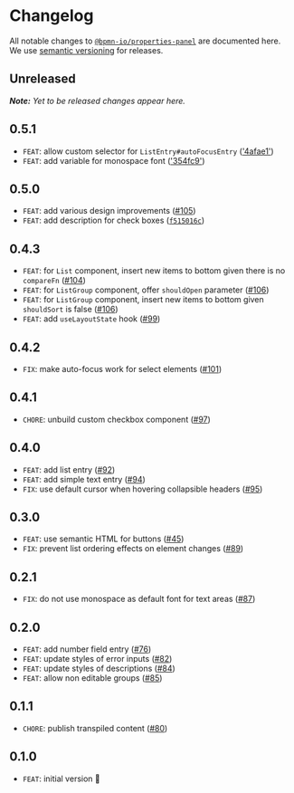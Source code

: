 # Changelog

All notable changes to [`@bpmn-io/properties-panel`](https://github.com/bpmn-io/properties-panel) are documented here. We use [semantic versioning](http://semver.org/) for releases.

## Unreleased

___Note:__ Yet to be released changes appear here._


## 0.5.1

* `FEAT`: allow custom selector for `ListEntry#autoFocusEntry` (['4afae1'](https://github.com/bpmn-io/properties-panel/commit/4afae1ec0215417d961b176840f19e51ba8b9043))
* `FEAT`: add variable for monospace font (['354fc9'](https://github.com/bpmn-io/properties-panel/commit/354fc99c8e54c1eb3c8cb2bca20630172e7fad7b))

## 0.5.0

* `FEAT`: add various design improvements ([#105](https://github.com/bpmn-io/properties-panel/pull/105))
* `FEAT`: add description for check boxes ([`f515016c`](https://github.com/bpmn-io/properties-panel/commit/f515016c3fedf59c9e629454a6a5e2fbbf2bfb79))

## 0.4.3

* `FEAT`: for `List` component, insert new items to bottom given there is no `compareFn` ([#104](https://github.com/bpmn-io/properties-panel/pull/104))
* `FEAT`: for `ListGroup` component, offer `shouldOpen` parameter ([#106](https://github.com/bpmn-io/properties-panel/pull/106))
* `FEAT`: for `ListGroup` component, insert new items to bottom given `shouldSort` is false ([#106](https://github.com/bpmn-io/properties-panel/pull/106))
* `FEAT`: add `useLayoutState` hook ([#99](https://github.com/bpmn-io/properties-panel/pull/99))

## 0.4.2

* `FIX`: make auto-focus work for select elements ([#101](https://github.com/bpmn-io/properties-panel/pull/101))

## 0.4.1

* `CHORE`: unbuild custom checkbox component ([#97](https://github.com/bpmn-io/properties-panel/pull/97))

## 0.4.0

* `FEAT`: add list entry ([#92](https://github.com/bpmn-io/properties-panel/issues/92))
* `FEAT`: add simple text entry ([#94](https://github.com/bpmn-io/properties-panel/pull/94))
* `FIX`: use default cursor when hovering collapsible headers ([#95](https://github.com/bpmn-io/properties-panel/pull/95))

## 0.3.0

* `FEAT`: use semantic HTML for buttons ([#45](https://github.com/bpmn-io/properties-panel/issues/45))
* `FIX`: prevent list ordering effects on element changes ([#89](https://github.com/bpmn-io/properties-panel/pull/89))

## 0.2.1

* `FIX`: do not use monospace as default font for text areas ([#87](https://github.com/bpmn-io/properties-panel/pull/87))

## 0.2.0

* `FEAT`: add number field entry ([#76](https://github.com/bpmn-io/properties-panel/pull/76))
* `FEAT`: update styles of error inputs ([#82](https://github.com/bpmn-io/properties-panel/pull/82))
* `FEAT`: update styles of descriptions ([#84](https://github.com/bpmn-io/properties-panel/pull/84))
* `FEAT`: allow non editable groups ([#85](https://github.com/bpmn-io/properties-panel/pull/85))

## 0.1.1

* `CHORE`: publish transpiled content ([#80](https://github.com/bpmn-io/properties-panel/issues/80))

## 0.1.0

* `FEAT`: initial version :tada:
